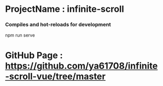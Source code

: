 # ProjectName :  infinite-scroll

### Compiles and hot-reloads for development
npm run serve

# GitHub Page : https://github.com/ya61708/infinite-scroll-vue/tree/master
